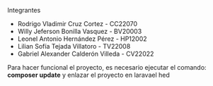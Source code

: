 Integrantes
- Rodrigo Vladimir Cruz Cortez - CC22070
- Willy Jeferson Bonilla Vasquez - BV20003
- Leonel Antonio Hernández Pérez - HP12002
- Lilian Sofía Tejada Villatoro - TV22008
- Gabriel Alexander Calderón Villeda - CV22022

Para hacer funcional el proyecto, es necesario ejecutar el comando: **composer update** y enlazar el proyecto en laravael hed
